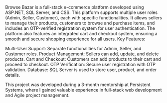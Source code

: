 Browse Bazar is a full-stack e-commerce platform developed using ASP.NET, SQL Server, and CSS. This platform supports multiple user roles (Admin, Seller, Customer), each with specific functionalities. It allows sellers to manage their products, customers to browse and purchase items, and includes an OTP-verified registration system for user authentication. The platform also features an integrated cart and checkout system, ensuring a smooth and secure shopping experience for all users.
Key Features:

Multi-User Support: Separate functionalities for Admin, Seller, and Customer roles.
Product Management: Sellers can add, update, and delete products.
Cart and Checkout: Customers can add products to their cart and proceed to checkout.
OTP Verification: Secure user registration with OTP validation.
Database: SQL Server is used to store user, product, and order details.

This project was developed during a 3-month mentorship at Persistent Systems, where I gained valuable experience in full-stack web development and Agile project management.


